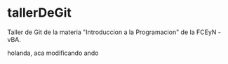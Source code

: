# tallerDeGit

Taller de Git de la materia "Introduccion a la Programacion" de la FCEyN - vBA.

holanda, aca modificando ando
